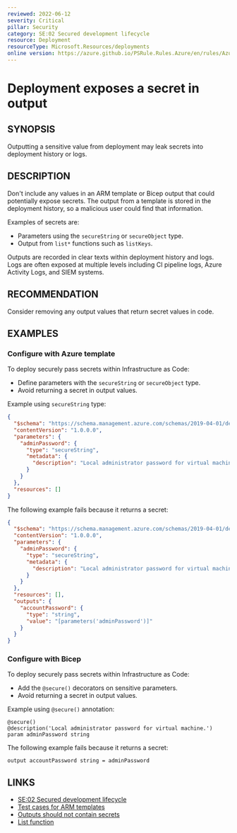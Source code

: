 ```yaml
---
reviewed: 2022-06-12
severity: Critical
pillar: Security
category: SE:02 Secured development lifecycle
resource: Deployment
resourceType: Microsoft.Resources/deployments
online version: https://azure.github.io/PSRule.Rules.Azure/en/rules/Azure.Deployment.OutputSecretValue/
---
```


# Deployment exposes a secret in output

## SYNOPSIS

Outputting a sensitive value from deployment may leak secrets into deployment history or logs.

## DESCRIPTION

Don't include any values in an ARM template or Bicep output that could potentially expose secrets.
The output from a template is stored in the deployment history, so a malicious user could find that information.

Examples of secrets are:

- Parameters using the `secureString` or `secureObject` type.
- Output from `list*` functions such as `listKeys`.

Outputs are recorded in clear texts within deployment history and logs.
Logs are often exposed at multiple levels including CI pipeline logs, Azure Activity Logs, and SIEM systems.

<!-- security:note rotate-secret -->

## RECOMMENDATION

Consider removing any output values that return secret values in code.

## EXAMPLES

### Configure with Azure template

To deploy securely pass secrets within Infrastructure as Code:

- Define parameters with the `secureString` or `secureObject` type.
- Avoid returning a secret in output values.

Example using `secureString` type:

```json
{
  "$schema": "https://schema.management.azure.com/schemas/2019-04-01/deploymentTemplate.json#",
  "contentVersion": "1.0.0.0",
  "parameters": {
    "adminPassword": {
      "type": "secureString",
      "metadata": {
        "description": "Local administrator password for virtual machine."
      }
    }
  },
  "resources": []
}
```

The following example fails because it returns a secret:

```json
{
  "$schema": "https://schema.management.azure.com/schemas/2019-04-01/deploymentTemplate.json#",
  "contentVersion": "1.0.0.0",
  "parameters": {
    "adminPassword": {
      "type": "secureString",
      "metadata": {
        "description": "Local administrator password for virtual machine."
      }
    }
  },
  "resources": [],
  "outputs": {
    "accountPassword": {
      "type": "string",
      "value": "[parameters('adminPassword')]"
    }
  }
}
```

### Configure with Bicep

To deploy securely pass secrets within Infrastructure as Code:

- Add the `@secure()` decorators on sensitive parameters.
- Avoid returning a secret in output values.

Example using `@secure()` annotation:

```bicep
@secure()
@description('Local administrator password for virtual machine.')
param adminPassword string
```

The following example fails because it returns a secret:

```bicep
output accountPassword string = adminPassword
```

## LINKS

- [SE:02 Secured development lifecycle](https://learn.microsoft.com/azure/well-architected/security/secure-development-lifecycle)
- [Test cases for ARM templates](https://learn.microsoft.com/azure/azure-resource-manager/templates/template-test-cases#outputs-cant-include-secrets)
- [Outputs should not contain secrets](https://learn.microsoft.com/azure/azure-resource-manager/bicep/linter-rule-outputs-should-not-contain-secrets)
- [List function](https://learn.microsoft.com/azure/azure-resource-manager/bicep/bicep-functions-resource#list)
